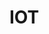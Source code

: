 # IOT
<!-- Google tag (gtag.js) -->
<script async src="https://www.googletagmanager.com/gtag/js?id=G-3S99GWDYCR"></script>
<script>
  window.dataLayer = window.dataLayer || [];
  function gtag(){dataLayer.push(arguments);}
  gtag('js', new Date());

  gtag('config', 'G-3S99GWDYCR');
</script>
